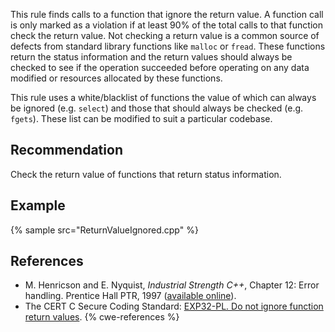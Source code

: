 This rule finds calls to a function that ignore the return value. A function call is only marked as a violation if at least 90% of the total calls to that function check the return value. Not checking a return value is a common source of defects from standard library functions like `malloc` or `fread`. These functions return the status information and the return values should always be checked to see if the operation succeeded before operating on any data modified or resources allocated by these functions.

This rule uses a white/blacklist of functions the value of which can always be ignored (e.g. `select`) and those that should always be checked (e.g. `fgets`). These list can be modified to suit a particular codebase.


## Recommendation
Check the return value of functions that return status information.


## Example
{% sample src="ReturnValueIgnored.cpp" %}

## References
* M. Henricson and E. Nyquist, *Industrial Strength C++*, Chapter 12: Error handling. Prentice Hall PTR, 1997 ([available online](https://web.archive.org/web/20190919025638/https://mongers.org/industrial-c++/)).
* The CERT C Secure Coding Standard: [EXP32-PL. Do not ignore function return values](https://www.securecoding.cert.org/confluence/display/perl/EXP32-PL.+Do+not+ignore+function+return+values).
{% cwe-references %}

